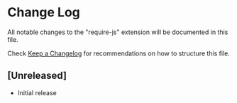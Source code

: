 # Change Log
All notable changes to the "require-js" extension will be documented in this file.

Check [Keep a Changelog](http://keepachangelog.com/) for recommendations on how to structure this file.

## [Unreleased]
- Initial release